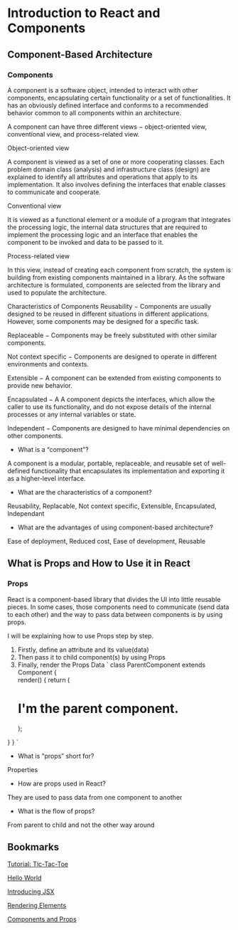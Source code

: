 # Introduction to React and Components

## Component-Based Architecture

### Components

A component is a software object, intended to interact with other components, encapsulating certain functionality or a set of functionalities. It has an obviously defined interface and conforms to a recommended behavior common to all components within an architecture.

A component can have three different views − object-oriented view, conventional view, and process-related view.

Object-oriented view

A component is viewed as a set of one or more cooperating classes. Each problem domain class (analysis) and infrastructure class (design) are explained to identify all attributes and operations that apply to its implementation. It also involves defining the interfaces that enable classes to communicate and cooperate.

Conventional view

It is viewed as a functional element or a module of a program that integrates the processing logic, the internal data structures that are required to implement the processing logic and an interface that enables the component to be invoked and data to be passed to it.

Process-related view

In this view, instead of creating each component from scratch, the system is building from existing components maintained in a library. As the software architecture is formulated, components are selected from the library and used to populate the architecture.

Characteristics of Components
Reusability − Components are usually designed to be reused in different situations in different applications. However, some components may be designed for a specific task.

Replaceable − Components may be freely substituted with other similar components.

Not context specific − Components are designed to operate in different environments and contexts.

Extensible − A component can be extended from existing components to provide new behavior.

Encapsulated − A A component depicts the interfaces, which allow the caller to use its functionality, and do not expose details of the internal processes or any internal variables or state.

Independent − Components are designed to have minimal dependencies on other components.

- What is a “component”?

A component is a modular, portable, replaceable, and reusable set of well-defined functionality that encapsulates its implementation and exporting it as a higher-level interface.

- What are the characteristics of a component?

Reusability, Replacable, Not context specific, Extensible, Encapsulated, Independant

- What are the advantages of using component-based architecture?

Ease of deployment, Reduced cost, Ease of development, Reusable

## What is Props and How to Use it in React

### Props

React is a component-based library that divides the UI into little reusable pieces. In some cases, those components need to communicate (send data to each other) and the way to pass data between components is by using props.

I will be explaining how to use Props step by step.

1. Firstly, define an attribute and its value(data)
2. Then pass it to child component(s) by using Props
3. Finally, render the Props Data
`
class ParentComponent extends Component {  
  render() {
    return (
      <h1>
        I'm the parent component.
        <ChildComponent />
      </h1>
    );
  }
}
`
- What is “props” short for?

Properties

- How are props used in React?

They are used to pass data from one component to another

- What is the flow of props?

From parent to child and not the other way around

## Bookmarks

[Tutorial: Tic-Tac-Toe](https://react.dev/learn/tutorial-tic-tac-toe)

[Hello World](https://legacy.reactjs.org/docs/hello-world.html)

[Introducing JSX](https://legacy.reactjs.org/docs/introducing-jsx.html)

[Rendering Elements](https://legacy.reactjs.org/docs/rendering-elements.html)

[Components and Props](https://legacy.reactjs.org/docs/components-and-props.html)
